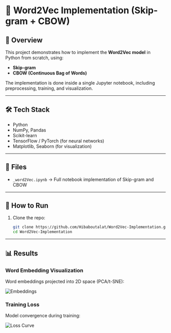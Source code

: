 # 🧠 Word2Vec Implementation (Skip-gram + CBOW)

## 📌 Overview
This project demonstrates how to implement the **Word2Vec model** in Python from scratch, using:
- **Skip-gram**  
- **CBOW (Continuous Bag of Words)**  

The implementation is done inside a single Jupyter notebook, including preprocessing, training, and visualization.  

---

## 🛠 Tech Stack
- Python  
- NumPy, Pandas  
- Scikit-learn  
- TensorFlow / PyTorch (for neural networks)  
- Matplotlib, Seaborn (for visualization)  

---

## 📂 Files
- `_word2Vec.ipynb` → Full notebook implementation of Skip-gram and CBOW  

---

## 🚀 How to Run
1. Clone the repo:
   ```bash
   git clone https://github.com/Hibaboutalat/Word2Vec-Implementation.git
   cd Word2Vec-Implementation
---
## 📊 Results

### Word Embedding Visualization
Word embeddings projected into 2D space (PCA/t-SNE):

![Embeddings](./images/embeddings.png)

### Training Loss
Model convergence during training:

![Loss Curve](./images/loss_curve.png)
